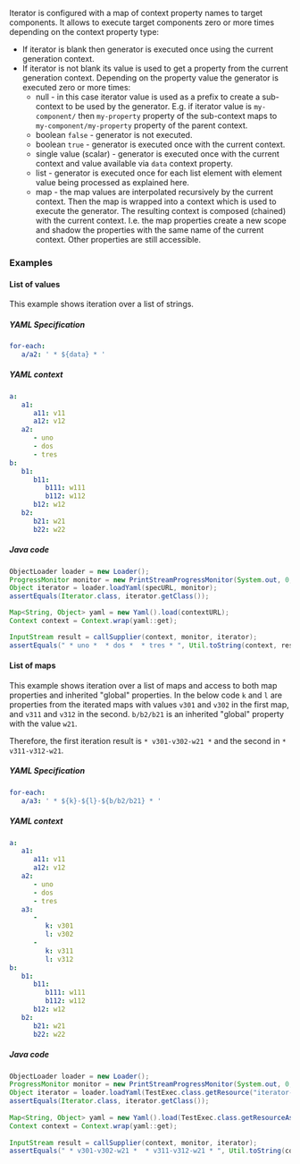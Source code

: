 Iterator is configured with a map of context property names to target components. It allows to execute target components zero or more times depending on the context property type:

* If iterator is blank then generator is executed once using the current generation context.
* If iterator is not blank its value is used to get a property from the current generation context. Depending on the property value the generator is executed zero or more times:
    * null - in this case iterator value is used as a prefix to create a sub-context to be used by the generator. E.g. if iterator value is ``my-component/`` then ``my-property`` property of the sub-context maps to ``my-component/my-property`` property of the parent context.
    * boolean ``false`` - generator is not executed.
    * boolean ``true`` - generator is executed once with the current context.
    * single value (scalar) - generator is executed once with the current context and value available via ``data`` context property.
    * list - generator is executed once for each list element with element value being processed as explained here.
    * map - the map values are interpolated recursively by the current context. Then the map is wrapped into a context which is used to execute the generator. The resulting context is composed (chained) with the current context. I.e. the map properties create a new scope and shadow the properties with the same name of the current context. Other properties are still  accessible.

### Examples

#### List of values

This example shows iteration over a list of strings.

##### YAML Specification

```yaml
for-each:
   a/a2: ' * ${data} * '
```

##### YAML context

```yaml
a:
   a1:
      a11: v11
      a12: v12
   a2:
      - uno
      - dos
      - tres
b:
   b1:
      b11: 
         b111: w111
         b112: w112
      b12: w12
   b2:       
      b21: w21
      b22: w22
```

##### Java code

```java
ObjectLoader loader = new Loader();
ProgressMonitor monitor = new PrintStreamProgressMonitor(System.out, 0, 4, false);
Object iterator = loader.loadYaml(specURL, monitor);
assertEquals(Iterator.class, iterator.getClass());

Map<String, Object> yaml = new Yaml().load(contextURL);
Context context = Context.wrap(yaml::get);

InputStream result = callSupplier(context, monitor, iterator);
assertEquals(" * uno *  * dos *  * tres * ", Util.toString(context, result));
```   

#### List of maps

This example shows iteration over a list of maps and access to both map properties and inherited "global" properties.
In the below code ``k`` and ``l`` are properties from the iterated maps with values ``v301`` and ``v302`` in the first map, and ``v311`` and ``v312`` in the second.
``b/b2/b21`` is an inherited "global" property with the value ``w21``.

Therefore, the first iteration result is `` * v301-v302-w21 * `` and the second in `` * v311-v312-w21 ``.

##### YAML Specification

```yaml
for-each:
   a/a3: ' * ${k}-${l}-${b/b2/b21} * '
```

##### YAML context

```yaml
a:
   a1:
      a11: v11
      a12: v12
   a2:
      - uno
      - dos
      - tres
   a3:
      - 
         k: v301
         l: v302
      - 
         k: v311
         l: v312
b:
   b1:
      b11: 
         b111: w111
         b112: w112
      b12: w12
   b2:       
      b21: w21
      b22: w22
```

##### Java code

```java
ObjectLoader loader = new Loader();
ProgressMonitor monitor = new PrintStreamProgressMonitor(System.out, 0, 4, false);
Object iterator = loader.loadYaml(TestExec.class.getResource("iterator-map-spec.yml"), monitor);
assertEquals(Iterator.class, iterator.getClass());
		
Map<String, Object> yaml = new Yaml().load(TestExec.class.getResourceAsStream("iterator-map-config.yml"));
Context context = Context.wrap(yaml::get);
		
InputStream result = callSupplier(context, monitor, iterator);
assertEquals(" * v301-v302-w21 *  * v311-v312-w21 * ", Util.toString(context, result));
```   
